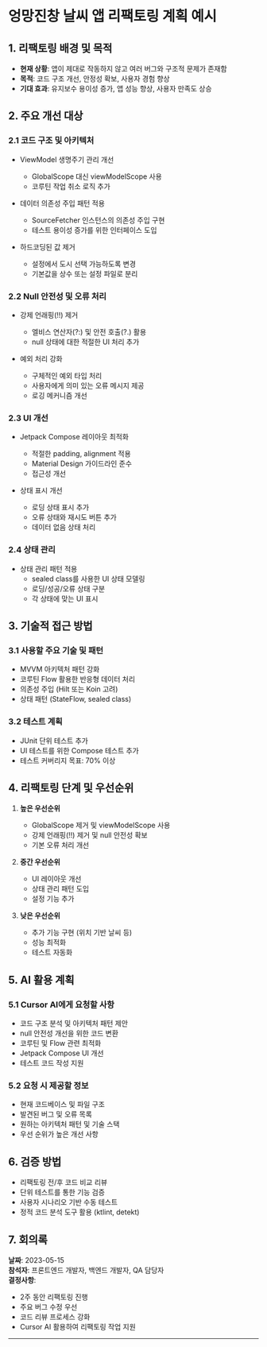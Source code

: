 # 엉망진창 날씨 앱 리팩토링 계획 예시

## 1. 리팩토링 배경 및 목적

- **현재 상황**: 앱이 제대로 작동하지 않고 여러 버그와 구조적 문제가 존재함
- **목적**: 코드 구조 개선, 안정성 확보, 사용자 경험 향상
- **기대 효과**: 유지보수 용이성 증가, 앱 성능 향상, 사용자 만족도 상승

## 2. 주요 개선 대상

### 2.1 코드 구조 및 아키텍처

- ViewModel 생명주기 관리 개선

  - GlobalScope 대신 viewModelScope 사용
  - 코루틴 작업 취소 로직 추가

- 데이터 의존성 주입 패턴 적용

  - SourceFetcher 인스턴스의 의존성 주입 구현
  - 테스트 용이성 증가를 위한 인터페이스 도입

- 하드코딩된 값 제거
  - 설정에서 도시 선택 가능하도록 변경
  - 기본값을 상수 또는 설정 파일로 분리

### 2.2 Null 안전성 및 오류 처리

- 강제 언래핑(!!) 제거

  - 엘비스 연산자(?:) 및 안전 호출(?.) 활용
  - null 상태에 대한 적절한 UI 처리 추가

- 예외 처리 강화
  - 구체적인 예외 타입 처리
  - 사용자에게 의미 있는 오류 메시지 제공
  - 로깅 메커니즘 개선

### 2.3 UI 개선

- Jetpack Compose 레이아웃 최적화

  - 적절한 padding, alignment 적용
  - Material Design 가이드라인 준수
  - 접근성 개선

- 상태 표시 개선
  - 로딩 상태 표시 추가
  - 오류 상태와 재시도 버튼 추가
  - 데이터 없음 상태 처리

### 2.4 상태 관리

- 상태 관리 패턴 적용
  - sealed class를 사용한 UI 상태 모델링
  - 로딩/성공/오류 상태 구분
  - 각 상태에 맞는 UI 표시

## 3. 기술적 접근 방법

### 3.1 사용할 주요 기술 및 패턴

- MVVM 아키텍처 패턴 강화
- 코루틴 Flow 활용한 반응형 데이터 처리
- 의존성 주입 (Hilt 또는 Koin 고려)
- 상태 패턴 (StateFlow, sealed class)

### 3.2 테스트 계획

- JUnit 단위 테스트 추가
- UI 테스트를 위한 Compose 테스트 추가
- 테스트 커버리지 목표: 70% 이상

## 4. 리팩토링 단계 및 우선순위

1. **높은 우선순위**

   - GlobalScope 제거 및 viewModelScope 사용
   - 강제 언래핑(!!) 제거 및 null 안전성 확보
   - 기본 오류 처리 개선

2. **중간 우선순위**

   - UI 레이아웃 개선
   - 상태 관리 패턴 도입
   - 설정 기능 추가

3. **낮은 우선순위**
   - 추가 기능 구현 (위치 기반 날씨 등)
   - 성능 최적화
   - 테스트 자동화

## 5. AI 활용 계획

### 5.1 Cursor AI에게 요청할 사항

- 코드 구조 분석 및 아키텍처 패턴 제안
- null 안전성 개선을 위한 코드 변환
- 코루틴 및 Flow 관련 최적화
- Jetpack Compose UI 개선
- 테스트 코드 작성 지원

### 5.2 요청 시 제공할 정보

- 현재 코드베이스 및 파일 구조
- 발견된 버그 및 오류 목록
- 원하는 아키텍처 패턴 및 기술 스택
- 우선 순위가 높은 개선 사항

## 6. 검증 방법

- 리팩토링 전/후 코드 비교 리뷰
- 단위 테스트를 통한 기능 검증
- 사용자 시나리오 기반 수동 테스트
- 정적 코드 분석 도구 활용 (ktlint, detekt)

## 7. 회의록

**날짜**: 2023-05-15  
**참석자**: 프론트엔드 개발자, 백엔드 개발자, QA 담당자  
**결정사항**:

- 2주 동안 리팩토링 진행
- 주요 버그 수정 우선
- 코드 리뷰 프로세스 강화
- Cursor AI 활용하여 리팩토링 작업 지원

---

